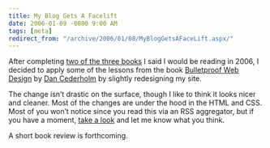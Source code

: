 ```yaml
---
title: My Blog Gets A Facelift
date: 2006-01-09 -0800 9:00 AM
tags: [meta]
redirect_from: "/archive/2006/01/08/MyBlogGetsAFaceLift.aspx/"
---
```


After completing [two of the three
books](https://haacked.com/archive/2005/12/26/11370.aspx "2006 Reading List")
I said I would be reading in 2006, I decided to apply some of the
lessons from the book [Bulletproof Web
Design](http://www.amazon.com/exec/obidos/redirect?link_code=as2&path=ASIN/0321346939&tag=youvebeenhaac-20&camp=1789&creative=9325)
by [Dan Cederholm](http://simplebits.com/ "Dan Cederholm's Website") by
slightly redesigning my site.

The change isn’t drastic on the surface, though I like to think it looks
nicer and cleaner. Most of the changes are under the hood in the HTML
and CSS. Most of you won’t notice since you read this via an RSS
aggregator, but if you have a moment, [take a
look](https://haacked.com/ "My Blog") and let me know what you think.

A short book review is forthcoming.

